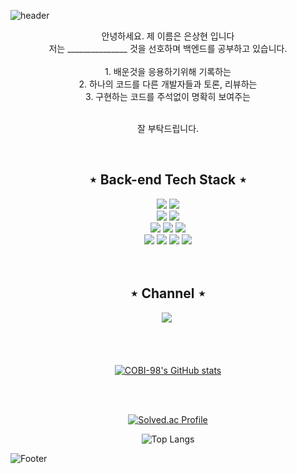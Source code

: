 ![header](https://capsule-render.vercel.app/api?type=waving&&color=0:03b1fc,100:0776de&height=200&section=header&text=Welcome&fontSize=45&animation=fadeIn&fontAlignY=38&desc=COBI-98's%20GitHub&descAlignY=51&descAlign=62)

<div align="center">
  안녕하세요. 제 이름은 은상현 입니다<br>
  저는 _______________ 것을 선호하며 백엔드를 공부하고 있습니다.<br><br>
  1. 배운것을 응용하기위해 기록하는              <br>
  2. 하나의 코드를 다른 개발자들과 토론, 리뷰하는<br>
  3. 구현하는 코드를 주석없이 명확히 보여주는    <br>
  <br>
  
  잘 부탁드립니다.
  
</div>
<br>

<h2 align="center">⋆ Back-end Tech Stack ⋆</h2>
<div align="center">
  <img src="https://img.shields.io/badge/Spring Boot-6DB33F?style=flat-square&logo=Spring Boot&logoColor=white"/>
  <img src="https://img.shields.io/badge/Java-0769AD?style=flat-square&logo=Java&logoColor=white"/><br>
  <img src="https://img.shields.io/badge/MariaDB-1F305F?style=for-flat-square&logo=MariaDB&logoColor=white"/>
  <img src="https://img.shields.io/badge/oracle-F80000?style=flat-square&logo=oracle&logoColor=white"/><br> 
  <img src="https://img.shields.io/badge/IntelliJ-000000?style=flat-square&logo=IntelliJ IDEA&logoColor=white"/>
  <img src="https://img.shields.io/badge/docker-2496ED?style=flat-square&logo=docker&logoColor=white"/>
  <img src="https://img.shields.io/badge/Visual Studio Code-007ACC?style=flat-square&logo=Visual Studio Code&logoColor=white"/><br>
  
  <img src="https://img.shields.io/badge/HTML5-E34F26?style=flat-square&logo=HTML5&logoColor=white"/>
  <img src="https://img.shields.io/badge/JavaScript-F7DF1E?style=flat-square&logo=JavaScript&logoColor=white"/>
  <img src="https://img.shields.io/badge/CSS-1572B6?style=flat-square&logo=CSS3&logoColor=white"/>
  <img src="https://img.shields.io/badge/Thymeleaf-1572B6?style=flat-square&logo=Thymeleaf&logoColor=white"/>
  <br>
  <br>
  <br>
</div>

<h2 align="center">⋆ Channel ⋆</h2>
<div align="center" >
   <a href="https://cobi-98.tistory.com"><img src="https://img.shields.io/badge/Tistory-FF5722?style=flat-square&logo=Tistory&logoColor=white"/></a>&nbsp </a>
</div>


<div align="center">
  <br>
  <br>
  <br>
  
  [![COBI-98's GitHub stats](https://github-readme-stats.vercel.app/api?username=COBI-98)](https://github.com/COBI-98/github-readme-stats)
  
</div>

<div align="center">
  <br>
  <br>
  
  [![Solved.ac Profile](http://mazassumnida.wtf/api/v2/generate_badge?boj=tkdgus968)](https://solved.ac/tkdgus968/)
  
</div>

<div align="center">
  
  ![Top Langs](https://github-readme-stats.vercel.app/api/top-langs/?username=COBI-98&layout=compact&theme=tokyonight)
  
</div>

![Footer](https://capsule-render.vercel.app/api?type=waving&color=0:03b1fc,100:0776de&height=100&section=footer)
